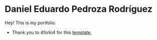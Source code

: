 # Daniel Eduardo Pedroza Rodríguez

Hey! This is my portfolio.

- Thank you to 4forki4 for this [template](https://github.com/4Furki4/the-portfolio/), 

